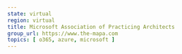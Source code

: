 ```yaml
---
state: virtual
region: virtual
title: Microsoft Association of Practicing Architects
group_url: https://www.the-mapa.com
topics: [ o365, azure, microsoft ]
---
```

